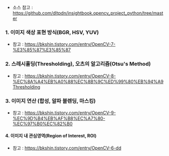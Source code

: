 - 소스 참고 : https://github.com/dltpdn/insightbook.opencv_project_python/tree/master
  
### 1. 이미지 색상 표현 방식(BGR, HSV, YUV)
- 참고 : https://bkshin.tistory.com/entry/OpenCV-7-%E3%85%87%E3%85%87
### 2. 스레시홀딩(Thresholding), 오츠의 알고리즘(Otsu's Method)
- 참고 : https://bkshin.tistory.com/entry/OpenCV-8-%EC%8A%A4%EB%A0%88%EC%8B%9C%ED%99%80%EB%94%A9Thresholding
### 3. 이미지 연산 (합성, 알파 블렌딩, 마스킹)
- 참고 : https://bkshin.tistory.com/entry/OpenCV-9-%EC%9D%B4%EB%AF%B8%EC%A7%80-%EC%97%B0%EC%82%B0

#### 4. 이미지 내 관심영역(Region of Interest, ROI)
- 참고 : https://bkshin.tistory.com/entry/OpenCV-6-dd

